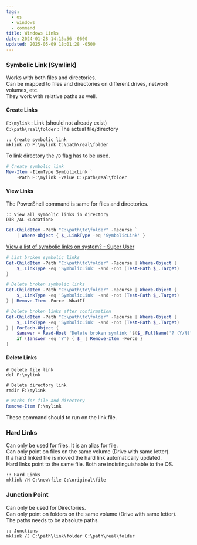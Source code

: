 ```yaml
---
tags:
  - os
  - windows
  - command
title: Windows Links
date: 2024-01-28 14:15:56 -0600
updated: 2025-05-09 18:01:28 -0500
---
```


### Symbolic Link (Symlink)

Works with both files and directories.  
Can be mapped to files and directories on different drives, network volumes, etc.  
They work with relative paths as well.  

#### Create Links

`F:\mylink` : Link (should not already exist)  
`C:\path\real\folder` : The actual file/directory  

```batch
:: Create symbolic link
mklink /D F:\mylink C:\path\real\folder
```

To link directory the `/D` flag has to be used.  

```powershell
# Create symbolic link
New-Item -ItemType SymbolicLink `
	-Path F:\mylink -Value C:\path\real\folder
```

#### View Links

The PowerShell command is same for files and directories.

```batch
:: View all symbolic links in directory
DIR /AL <Location>
```

```powershell
Get-ChildItem -Path "C:\path\to\folder" -Recurse `
	| Where-Object { $_.LinkType -eq 'SymbolicLink' }
```

[View a list of symbolic links on system? - Super User](https://superuser.com/questions/496092/view-a-list-of-symbolic-links-on-system)

```powershell
# List broken symbolic links
Get-ChildItem -Path "C:\path\to\folder" -Recurse | Where-Object {
    $_.LinkType -eq 'SymbolicLink' -and -not (Test-Path $_.Target)
}

# Delete broken symbolic links
Get-ChildItem -Path "C:\path\to\folder" -Recurse | Where-Object {
    $_.LinkType -eq 'SymbolicLink' -and -not (Test-Path $_.Target)
} | Remove-Item -Force -WhatIf

# Delete broken links after confirmation
Get-ChildItem -Path "C:\path\to\folder" -Recurse | Where-Object {
    $_.LinkType -eq 'SymbolicLink' -and -not (Test-Path $_.Target)
} | ForEach-Object {
    $answer = Read-Host "Delete broken symlink '$($_.FullName)'? (Y/N)"
    if ($answer -eq 'Y') { $_ | Remove-Item -Force }
}
```

#### Delete Links

```batch
# Delete file link
del F:\mylink

# Delete directory link
rmdir F:\mylink
```

```powershell
# Works for file and directory
Remove-Item F:\mylink
```

These command should to run on the link file.

### Hard Links

Can only be used for files. It is an alias for file.  
Can only point on files on the same volume (Drive with same letter).  
If a hard linked file is moved the hard link automatically updated.  
Hard links point to the same file. Both are indistinguishable to the OS.

```batch
:: Hard Links
mklink /H C:\new\file C:\original\file
```

### Junction Point

Can only be used for Directories.  
Can only point on folders on the same volume (Drive with same letter).  
The paths needs to be absolute paths.  

```batch
:: Junctions
mklink /J C:\path\link\folder C:\path\real\folder
```
